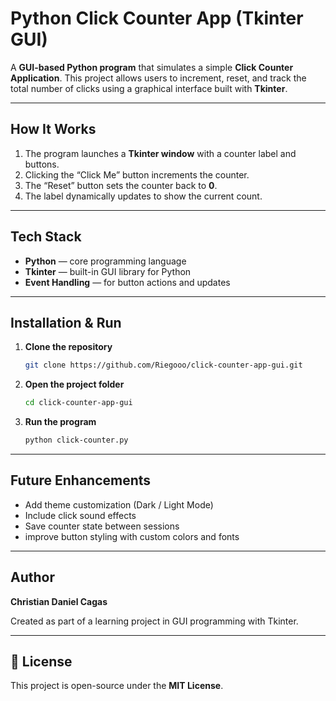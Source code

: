 #  Python Click Counter App (Tkinter GUI)

A **GUI-based Python program** that simulates a simple **Click Counter Application**.
This project allows users to increment, reset, and track the total number of clicks using a graphical interface built with **Tkinter**.

---

##  How It Works

1. The program launches a **Tkinter window** with a counter label and buttons.
2. Clicking the “Click Me” button increments the counter.
3. The “Reset” button sets the counter back to **0**.
4. The label dynamically updates to show the current count.

---

##  Tech Stack

* **Python** — core programming language
* **Tkinter** — built-in GUI library for Python
* **Event Handling** — for button actions and updates

---

##  Installation & Run

1. **Clone the repository**

   ```bash
   git clone https://github.com/Riegooo/click-counter-app-gui.git
   ```

2. **Open the project folder**

   ```bash
   cd click-counter-app-gui
   ```

3. **Run the program**

   ```bash
   python click-counter.py
   ```

---

##  Future Enhancements

* Add theme customization (Dark / Light Mode)
* Include click sound effects
* Save counter state between sessions
* improve button styling with custom colors and fonts

---

##  Author

**Christian Daniel Cagas**

 Created as part of a learning project in GUI programming with Tkinter.

---

## 📝 License

This project is open-source under the **MIT License**.
